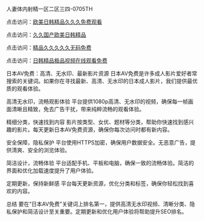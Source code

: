 人妻体内射精一区二区三四-0705TH

点击访问：<a href="https://rtj-3zo.pages.dev/">欧美日韩精品久久久免费观看</a>

点击访问：<a href="https://tfda.pages.dev/">久久国产欧美日韩精品</a>

点击访问：<a href="https://bered.pages.dev/">精品久久久久久无码免费</a>

点击访问：<a href="https://bsdf-5f5.pages.dev/">日韩精品极品视频在线观看免费</a>



日本AV免费：高清、无水印、最新影片资源
日本AV免费是许多成人影片爱好者常搜索的关键词。如果你在寻找最新、高清、无水印的日本成人影片，我们提供最优质的观看体验。

高清无水印，流畅观影体验
平台提供1080p高清、无水印的视频，确保每一帧画面清晰且精致，免去广告干扰，带来纯粹流畅的观看体验。

精细分类，快速找到内容
影片按类型、女优、题材等分类，帮助你快速找到感兴趣的影片。每天更新日本AV免费资源，确保你每次访问时都有新内容。

安全保障，隐私保护
平台使用HTTPS加密，确保用户数据安全。无恶意广告，提供清爽、安全的浏览体验。

简洁设计，流畅体验
平台适配手机、平板和电脑，确保一致的流畅体验。简洁的界面和优化加载速度提升了用户体验。

定期更新，保持新鲜感
平台每天更新资源，优化分类和标签，确保你轻松找到喜欢的内容。

总结
要在“日本AV免费”关键词上排名第一，提供高清无水印视频、清晰分类、隐私保护和简洁设计至关重要。定期更新和优化用户体验将帮助提升SEO排名。




<span style="display:none;">[Canonical link]( https://github.com/fb45154/741463 ）</span>
